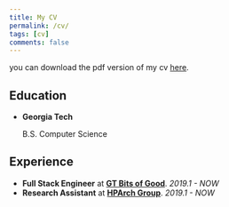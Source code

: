 ```yaml
---
title: My CV
permalink: /cv/
tags: [cv]
comments: false
---
```

you can download the pdf version of my cv [here](https://github.com/BennyWnj/Job-related/blob/master/Bingyao%20Wang%20Resume.pdf).

## Education
* **Georgia Tech**
    
    B.S.  Computer Science 
     
## Experience
* **Full Stack Engineer** at [**GT Bits of Good**](https://bitsofgood.org/).
    *2019.1 - NOW*
* **Research Assistant** at [**HPArch Group**](http://comparch.gatech.edu/hparch/index.html).
    *2019.1 - NOW*
    
    
